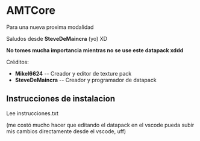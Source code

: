 # AMTCore
Para una nueva proxima modalidad

Saludos desde **SteveDeMaincra** (yo) XD

**No tomes mucha importancia mientras no se use este datapack xddd**

Créditos:
 - **Mikel6624** -- Creador y editor de texture pack
 - **SteveDeMaincra** -- Creador y programador de datapack

## Instrucciones de instalacion

Lee instrucciones.txt

(me costó mucho hacer que editando el datapack en el vscode pueda subir mis cambios directamente desde el vscode, uff)
